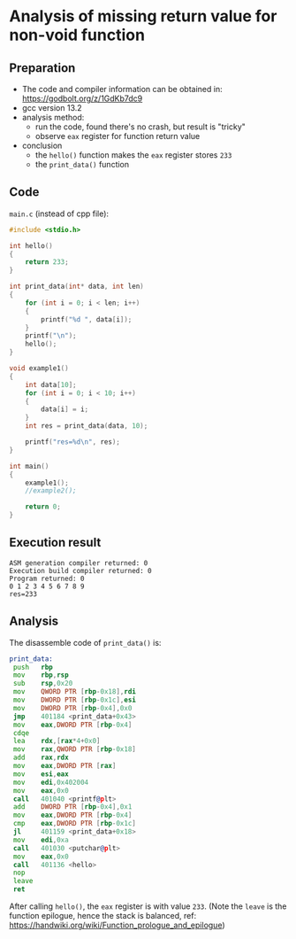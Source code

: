 # Analysis of missing return value for non-void function

## Preparation
- The code and compiler information can be obtained in: https://godbolt.org/z/1GdKb7dc9
- gcc version 13.2
- analysis method: 
    - run the code, found there's no crash, but result is "tricky"
    - observe `eax` register for function return value
- conclusion
    - the `hello()` function makes the `eax` register stores `233`
    - the `print_data()` function 

## Code
`main.c` (instead of cpp file):
```cpp
#include <stdio.h>

int hello()
{
    return 233;
}

int print_data(int* data, int len)
{
    for (int i = 0; i < len; i++)
    {
        printf("%d ", data[i]);
    }
    printf("\n");
    hello();
}

void example1()
{
    int data[10];
    for (int i = 0; i < 10; i++)
    {
        data[i] = i;
    }
    int res = print_data(data, 10);

    printf("res=%d\n", res);
}

int main()
{
    example1();
    //example2();

    return 0;
}
```


## Execution result
```
ASM generation compiler returned: 0
Execution build compiler returned: 0
Program returned: 0
0 1 2 3 4 5 6 7 8 9 
res=233
```

## Analysis
The disassemble code of `print_data()` is:
```asm
print_data:
 push   rbp
 mov    rbp,rsp
 sub    rsp,0x20
 mov    QWORD PTR [rbp-0x18],rdi
 mov    DWORD PTR [rbp-0x1c],esi
 mov    DWORD PTR [rbp-0x4],0x0
 jmp    401184 <print_data+0x43>
 mov    eax,DWORD PTR [rbp-0x4]
 cdqe
 lea    rdx,[rax*4+0x0]
 mov    rax,QWORD PTR [rbp-0x18]
 add    rax,rdx
 mov    eax,DWORD PTR [rax]
 mov    esi,eax
 mov    edi,0x402004
 mov    eax,0x0
 call   401040 <printf@plt>
 add    DWORD PTR [rbp-0x4],0x1
 mov    eax,DWORD PTR [rbp-0x4]
 cmp    eax,DWORD PTR [rbp-0x1c]
 jl     401159 <print_data+0x18>
 mov    edi,0xa
 call   401030 <putchar@plt>
 mov    eax,0x0
 call   401136 <hello>
 nop
 leave
 ret
```

After calling `hello()`, the `eax` register is with value `233`. 
(Note the `leave` is the function epilogue, hence the stack is balanced, ref: https://handwiki.org/wiki/Function_prologue_and_epilogue)